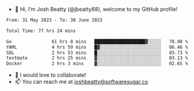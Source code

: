- 👋 Hi, I’m Josh Beatty (@jbeatty88), welcome to my GitHub profile!

<!--START_SECTION:waka-->

```txt
From: 31 May 2023 - To: 30 June 2023

Total Time: 77 hrs 24 mins

Go               61 hrs 8 mins   ███████████████████▓░░░░░   78.98 %
YAML             4 hrs 59 mins   █▓░░░░░░░░░░░░░░░░░░░░░░░   06.46 %
SQL              2 hrs 53 mins   █░░░░░░░░░░░░░░░░░░░░░░░░   03.73 %
textmate         2 hrs 25 mins   ▓░░░░░░░░░░░░░░░░░░░░░░░░   03.13 %
Docker           2 hrs 3 mins    ▓░░░░░░░░░░░░░░░░░░░░░░░░   02.65 %
```

<!--END_SECTION:waka-->

- 💞️ I would love to collaborate!
- 📫 You can reach me at joshbeatty@softwaresugar.co

<!---
jbeatty88/jbeatty88 is a ✨ special ✨ repository because its `README.md` (this file) appears on your GitHub profile.
You can click the Preview link to take a look at your changes.
--->
